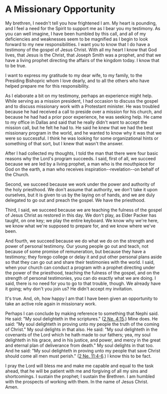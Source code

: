 # A Missionary Opportunity

My brethren, I needn't tell you how frightened I am. My heart is pounding, and
I feel a need for the Spirit to support me as I bear you my testimony. As you
can well imagine, I have been humbled by this call, and all of my deficiencies
and weaknesses seem to be magnified as I begin to look forward to my new
responsibilities. I want you to know that I do have a testimony of the gospel
of Jesus Christ. With all my heart I know that God lives, that Jesus is the
Christ, that Joseph Smith was a prophet, and that we have a living prophet
directing the affairs of the kingdom today. I know that to be true.

I want to express my gratitude to my dear wife, to my family, to the Presiding
Bishopric whom I love dearly, and to all the others who have helped prepare me
for this responsibility.

As I elaborate a bit on my testimony, perhaps an experience might help. While
serving as a mission president, I had occasion to discuss the gospel and to
discuss missionary work with a Protestant minister. He was troubled because he
had received a call to preside over a mission for his church, and because he
had had a prior poor experience, he was seeking help. He came to my office in
Dallas and said that he really didn't want to accept the mission call, but he
felt he had to. He said he knew that we had the best missionary program in the
world, and he wanted to know why it was that we were so successful. I think he
was looking for some organizational hints or something of that sort, but I
knew that wasn't the answer.

After I had collected my thoughts, I told the man that there were four basic
reasons why the Lord's program succeeds. I said, first of all, we succeed
because we are led by a living prophet, a man who is the mouthpiece for God on
the earth, a man who receives inspiration--revelation--on behalf of the
Church.

Second, we succeed because we work under the power and authority of the holy
priesthood. We don't assume that authority, we don't take it upon ourselves,
but it is given to us by the laying on of hands, and we are duly delegated to
go out and preach the gospel. We have the priesthood.

Third, I said, we succeed because we are teaching the fulness of the gospel of
Jesus Christ as restored in this day. We don't play, as Elder Packer has
taught, on one key; we play the entire keyboard. We know why we're here, we
know what we're supposed to prepare for, and we know where we've been.

And fourth, we succeed because we do what we do on the strength and power of
personal testimony. Our young people go out and teach, not because of some
promise of remuneration, but because they have a testimony; they forego
college or delay it and put other personal plans aside so that they can go out
and share their testimonies with the world. I said, when your church can
conduct a program with a prophet directing under the power of the priesthood,
teaching the fulness of the gospel, and on the strength of personal
testimonies, you can do exactly what we are doing. I said, there is no need
for you to go to that trouble, though. We already have it going; why don't you
join us? He didn't accept my invitation.

It's true. And, oh, how happy I am that I have been given an opportunity to
take an active role again in missionary work.

Perhaps I can conclude by making reference to something that Nephi said. He
said: "My soul delighteth in the scriptures." ([2 Ne.
4:15](https://www.lds.org/scriptures/bofm/2-ne/4.15?lang=eng#14).) Mine does.
He said: "My soul delighteth in proving unto my people the truth of the coming
of Christ." My soul delights in that also. He said: "My soul delighteth in the
covenants of the Lord which he hath made to our fathers; yea, my soul
delighteth in his grace, and in his justice, and power, and mercy in the great
and eternal plan of deliverance from death." My soul delights in that too. And
he said: "My soul delighteth in proving unto my people that save Christ should
come all men must perish." ([2 Ne.
11:4-6](https://www.lds.org/scriptures/bofm/2-ne/11.4-6?lang=eng#3).) I know
this to be fact.

I pray the Lord will bless me and make me capable and equal to the task ahead,
that he will be patient with me and forgiving of all my sins and shortcomings.
I sustain the prophet; I sustain the Brethren. I am humbled with the prospects
of working with them. In the name of Jesus Christ. Amen.


